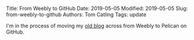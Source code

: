Title: From Weebly to GitHub
Date: 2019-05-05
Modified: 2019-05-05
Slug: from-weebly-to-github
Authors: Tom Catling
Tags: update

I'm in the process of moving my [old blog](https://tomcatling.weebly.com/) across from Weebly to Pelican on GitHub. 